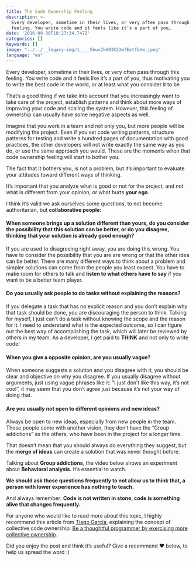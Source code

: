 ```yaml
---
title: The Code Ownership Feeling
description: >-
  Every developer, sometime in their lives, or very often pass through this
  feeling. You write code and it feels like it’s a part of you…
date: '2016-09-30T18:27:34.747Z'
categories: []
keywords: []
image: "../../__legacy-img/1____5buv2kG9IK33mfEotfbUw.jpeg"
language: "en"
---
```


Every developer, sometime in their lives, or very often pass through this feeling. You write code and it feels like it’s a part of you, thus motivating you to write the best code in the world, or at least what you consider it to be

That’s a good thing if we take into account that you increasingly want to take care of the project, establish patterns and think about more ways of improving your code and scaling the system. However, this feeling of ownership can usually have some negative aspects as well.

Imagine that you work in a team and not only you, but more people will be modifying the project. Even if you set code writing patterns, structure patterns for testing and write a hundred pages of documentation with good practices, the other developers will not write exactly the same way as you do, or use the same approach you would. These are the moments when that code ownership feeling will start to bother you.

The fact that it bothers you, is not a problem, but it’s important to evaluate your attitudes toward different ways of thinking.

It’s important that you analyze what is good or not for the project, and not what is different from your opinion, or what hurts **your ego**.

I think it’s valid we ask ourselves some questions, to not become authoritarian, but **collaborative people:**

#### When someone brings up a solution different than yours, do you consider the possibility that this solution can be better, or do you disagree, thinking that your solution is already good enough?

If you are used to disagreeing right away, you are doing this wrong. You have to consider the possibility that you are are wrong or that the other idea can be better. There are many different ways to think about a problem and simpler solutions can come from the people you least expect. You have to make room for others to talk and **listen to what others have to say** if you want to be a better team player.

#### Do you usually ask people to do tasks without explaining the reasons?

If you delegate a task that has no explicit reason and you don’t explain why that task should be done, you are discouraging the person to think. Talking for myself, I just can’t do a task without knowing the scope and the reason for it. I need to understand what is the expected outcome, so I can figure out the best way of accomplishing the task, which will later be reviewed by others in my team. As a developer, I get paid to **THINK** and not only to write code!

#### When you give a opposite opinion, are you usually vague?

When someone suggests a solution and you disagree with it, you should be clear and objective on why you disagree. If you usually disagree without arguments, just using vague phrases like it: “I just don’t like this way, it’s not cool”, it may seem that you don’t agree just because it’s not your way of doing that.

#### Are you usually not open to different opinions and new ideas?

Always be open to new ideas, especially from new people in the team. Those people come with another vision, they don’t have the “Group addictions” as the others, who have been in the project for a longer time.

That doesn’t mean that you should always do everything they suggest, but the **merge of ideas** can create a solution that was never thought before.

Talking about **Group addictions**, the video below shows an experiment about **Behavioral analysis.** It’s essential to watch.

**We should ask those questions frequently to not allow us to think that, a person with lower experience has nothing to teach.**

And always remember: **Code is not written in stone, code is something alive that changes frequently.**

For anyone who would like to read more about this topic, I highly recommend this article from [Tiago Garcia](https://medium.com/u/a9cf8b3432bf), explaining the concept of collective code ownership: [Be a thoughtful programmer by exercising more collective ownership](https://www.infoq.com/articles/revisit-p-collective).

Did you enjoy the post and think it’s useful? Give a recommend ❤️ below, to help us spread the word :)
